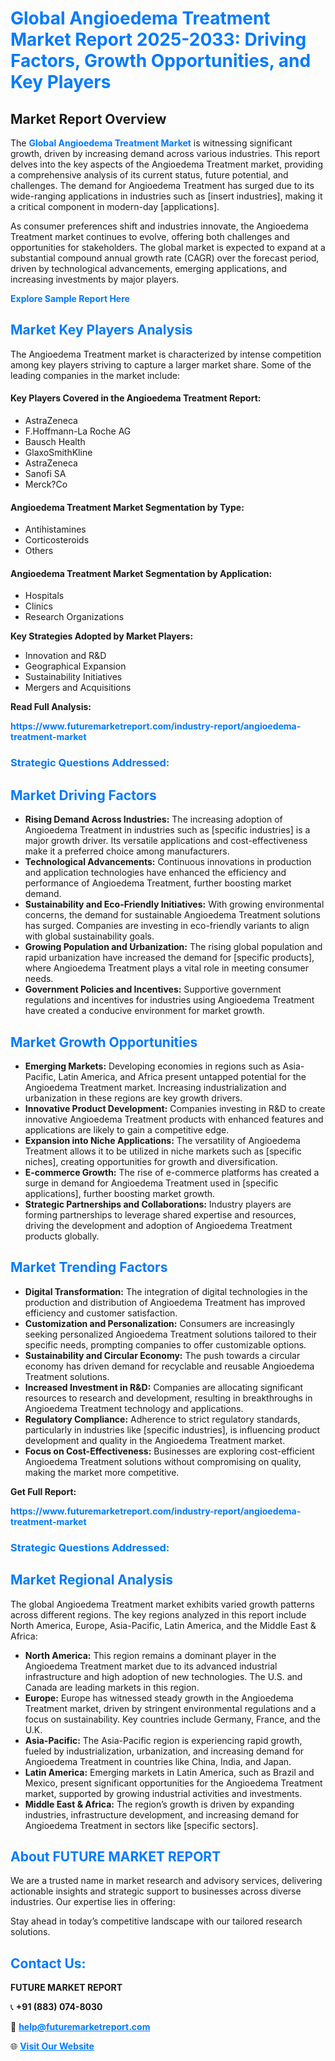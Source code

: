<h1 style="color: #007BFF;">Global Angioedema Treatment Market Report 2025-2033: Driving Factors, Growth Opportunities, and Key Players</h1>

<section id="overview">
<h2>Market Report Overview</h2>
<p>The <a href="https://www.futuremarketreport.com/industry-report/angioedema-treatment-market" style="color: #007BFF; text-decoration: none;"><strong>Global Angioedema Treatment Market</strong></a> is witnessing significant growth, driven by increasing demand across various industries. This report delves into the key aspects of the Angioedema Treatment market, providing a comprehensive analysis of its current status, future potential, and challenges. The demand for Angioedema Treatment has surged due to its wide-ranging applications in industries such as [insert industries], making it a critical component in modern-day [applications].</p>
<p>As consumer preferences shift and industries innovate, the Angioedema Treatment market continues to evolve, offering both challenges and opportunities for stakeholders. The global market is expected to expand at a substantial compound annual growth rate (CAGR) over the forecast period, driven by technological advancements, emerging applications, and increasing investments by major players.</p>
</section>

<section id="overview">
<p><a href="https://www.futuremarketreport.com/request-sample/reportId=47377" style="color: #007BFF; text-decoration: none;"><strong>Explore Sample Report Here</strong></a></p>
</section>

<section id="key-players">
<h2 style="color: #007BFF;">Market Key Players Analysis</h2>
<p>The Angioedema Treatment market is characterized by intense competition among key players striving to capture a larger market share. Some of the leading companies in the market include:</p>
<h4>Key Players Covered in the Angioedema Treatment Report:</h4>
<ul><li>AstraZeneca</li><li>F.Hoffmann-La Roche AG</li><li>Bausch Health</li><li>GlaxoSmithKline</li><li>AstraZeneca</li><li>Sanofi SA</li><li>Merck?Co</li></ul>
<h4>Angioedema Treatment Market Segmentation by Type:</h4>
<ul><li>Antihistamines</li><li>Corticosteroids</li><li>Others</li></ul>

<h4>Angioedema Treatment Market Segmentation by Application:</h4>
<ul><li>Hospitals</li><li>Clinics</li><li>Research Organizations</li></ul>
<p><strong>Key Strategies Adopted by Market Players:</strong></p>
<ul>
<li>Innovation and R&D</li>
<li>Geographical Expansion</li>
<li>Sustainability Initiatives</li>
<li>Mergers and Acquisitions</li>
</ul>
</section>

<section>
<p><strong>Read Full Analysis: </strong></p><a href="https://www.futuremarketreport.com/industry-report/angioedema-treatment-market" style="color: #007BFF; text-decoration: none;"><strong>https://www.futuremarketreport.com/industry-report/angioedema-treatment-market</strong></a>
<h3 style="color: #007BFF;">Strategic Questions Addressed:</h3>
</section>

<section id="driving-factors">
<h2 style="color: #007BFF;">Market Driving Factors</h2>
<ul>
<li><strong>Rising Demand Across Industries:</strong> The increasing adoption of Angioedema Treatment in industries such as [specific industries] is a major growth driver. Its versatile applications and cost-effectiveness make it a preferred choice among manufacturers.</li>
<li><strong>Technological Advancements:</strong> Continuous innovations in production and application technologies have enhanced the efficiency and performance of Angioedema Treatment, further boosting market demand.</li>
<li><strong>Sustainability and Eco-Friendly Initiatives:</strong> With growing environmental concerns, the demand for sustainable Angioedema Treatment solutions has surged. Companies are investing in eco-friendly variants to align with global sustainability goals.</li>
<li><strong>Growing Population and Urbanization:</strong> The rising global population and rapid urbanization have increased the demand for [specific products], where Angioedema Treatment plays a vital role in meeting consumer needs.</li>
<li><strong>Government Policies and Incentives:</strong> Supportive government regulations and incentives for industries using Angioedema Treatment have created a conducive environment for market growth.</li>
</ul>
</section>

<section id="growth-opportunities">
<h2 style="color: #007BFF;">Market Growth Opportunities</h2>
<ul>
<li><strong>Emerging Markets:</strong> Developing economies in regions such as Asia-Pacific, Latin America, and Africa present untapped potential for the Angioedema Treatment market. Increasing industrialization and urbanization in these regions are key growth drivers.</li>
<li><strong>Innovative Product Development:</strong> Companies investing in R&D to create innovative Angioedema Treatment products with enhanced features and applications are likely to gain a competitive edge.</li>
<li><strong>Expansion into Niche Applications:</strong> The versatility of Angioedema Treatment allows it to be utilized in niche markets such as [specific niches], creating opportunities for growth and diversification.</li>
<li><strong>E-commerce Growth:</strong> The rise of e-commerce platforms has created a surge in demand for Angioedema Treatment used in [specific applications], further boosting market growth.</li>
<li><strong>Strategic Partnerships and Collaborations:</strong> Industry players are forming partnerships to leverage shared expertise and resources, driving the development and adoption of Angioedema Treatment products globally.</li>
</ul>
</section>

<section id="trending-factors">
<h2 style="color: #007BFF;">Market Trending Factors</h2>
<ul>
<li><strong>Digital Transformation:</strong> The integration of digital technologies in the production and distribution of Angioedema Treatment has improved efficiency and customer satisfaction.</li>
<li><strong>Customization and Personalization:</strong> Consumers are increasingly seeking personalized Angioedema Treatment solutions tailored to their specific needs, prompting companies to offer customizable options.</li>
<li><strong>Sustainability and Circular Economy:</strong> The push towards a circular economy has driven demand for recyclable and reusable Angioedema Treatment solutions.</li>
<li><strong>Increased Investment in R&D:</strong> Companies are allocating significant resources to research and development, resulting in breakthroughs in Angioedema Treatment technology and applications.</li>
<li><strong>Regulatory Compliance:</strong> Adherence to strict regulatory standards, particularly in industries like [specific industries], is influencing product development and quality in the Angioedema Treatment market.</li>
<li><strong>Focus on Cost-Effectiveness:</strong> Businesses are exploring cost-efficient Angioedema Treatment solutions without compromising on quality, making the market more competitive.</li>
</ul>
</section>

<section>
<p><strong>Get Full Report: </strong></p><a href="https://www.futuremarketreport.com/industry-report/angioedema-treatment-market" style="color: #007BFF; text-decoration: none;"><strong>https://www.futuremarketreport.com/industry-report/angioedema-treatment-market</strong></a>
<h3 style="color: #007BFF;">Strategic Questions Addressed:</h3>
</section>


<section id="regional-analysis">
<h2 style="color: #007BFF;">Market Regional Analysis</h2>
<p>The global Angioedema Treatment market exhibits varied growth patterns across different regions. The key regions analyzed in this report include North America, Europe, Asia-Pacific, Latin America, and the Middle East & Africa:</p>
<ul>
<li><strong>North America:</strong> This region remains a dominant player in the Angioedema Treatment market due to its advanced industrial infrastructure and high adoption of new technologies. The U.S. and Canada are leading markets in this region.</li>
<li><strong>Europe:</strong> Europe has witnessed steady growth in the Angioedema Treatment market, driven by stringent environmental regulations and a focus on sustainability. Key countries include Germany, France, and the U.K.</li>
<li><strong>Asia-Pacific:</strong> The Asia-Pacific region is experiencing rapid growth, fueled by industrialization, urbanization, and increasing demand for Angioedema Treatment in countries like China, India, and Japan.</li>
<li><strong>Latin America:</strong> Emerging markets in Latin America, such as Brazil and Mexico, present significant opportunities for the Angioedema Treatment market, supported by growing industrial activities and investments.</li>
<li><strong>Middle East & Africa:</strong> The region’s growth is driven by expanding industries, infrastructure development, and increasing demand for Angioedema Treatment in sectors like [specific sectors].</li>
</ul>
</section>

<footer>
<h2 style="color: #007BFF;">About FUTURE MARKET REPORT</h2>
<p>We are a trusted name in market research and advisory services, delivering actionable insights and strategic support to businesses across diverse industries. Our expertise lies in offering:</p>

<p>Stay ahead in today’s competitive landscape with our tailored research solutions.</p>

<h2 style="color: #007BFF;">Contact Us:</h2>
<p><strong>FUTURE MARKET REPORT</strong></p>
<p>📞 <strong>+91 (883) 074-8030</strong></p>
<p>📧 <strong><a href="mailto:help@futuremarketreport.com" style="color: #007BFF;">help@futuremarketreport.com</a></strong></p>
<p>🌐 <strong><a href="https://www.futuremarketreport.com/" style="color: #007BFF;">Visit Our Website</a></strong></p>
</footer>